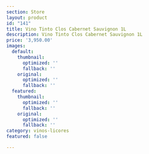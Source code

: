 ```yaml
---
section: Store
layout: product
id: "141"
title: Vino Tinto Clos Cabernet Sauvignon 1L
description: Vino Tinto Clos Cabernet Sauvignon 1L
price: '3,950.00'
images:
  default:
    thumbnail:
      optimized: ''
      fallback: ''
    original:
      optimized: ''
      fallback: ''
  featured:
    thumbnail:
      optimized: ''
      fallback: ''
    original:
      optimized: ''
      fallback: ''
category: vinos-licores
featured: false

---
```


